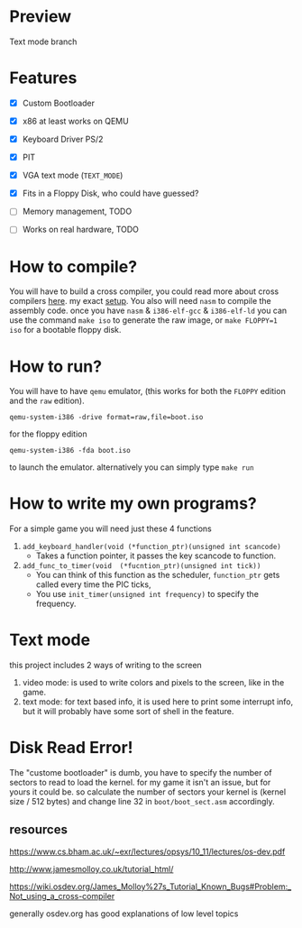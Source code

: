 # Preview
Text mode branch

# Features
 - [x] Custom Bootloader 
 - [x] x86 at least works on QEMU
 - [x] Keyboard Driver PS/2
 - [x] PIT
 - [x] VGA text mode (`TEXT_MODE`)
 - [x] Fits in a Floppy Disk, who could have guessed?
 - [ ] Memory management, TODO
 - [ ] Works on real hardware, TODO

 
# How to compile?
You will have to build a cross compiler, you could read more about cross compilers [here](https://wiki.osdev.org/GCC_Cross-Compiler). my exact [setup](https://github.com/cfenollosa/os-tutorial/tree/master/11-kernel-crosscompiler).
You also will need `nasm` to compile the assembly code.
once you have `nasm` & `i386-elf-gcc` & `i386-elf-ld` you can use the command `make iso` to generate the raw image, or `make FLOPPY=1 iso` for a bootable floppy disk.

# How to run?
You will have to have `qemu` emulator, (this works for both the `FLOPPY` edition and the `raw` edition).
```
qemu-system-i386 -drive format=raw,file=boot.iso
```

for the floppy edition
```
qemu-system-i386 -fda boot.iso
```

to launch the emulator. alternatively you can simply type `make run`

# How to write my own programs?
For a simple game you will need just these 4 functions
1. `add_keyboard_handler(void (*function_ptr)(unsigned int scancode)` 
    - Takes a function pointer, it passes the key scancode to function.
2.  `add_func_to_timer(void  (*fucntion_ptr)(unsigned int tick))`
	- You can think of this function as the scheduler, `function_ptr` gets called every time the PIC ticks,
	- You use `init_timer(unsigned int frequency)` to specify the frequency.

# Text mode
this project includes 2 ways of writing to the screen
1. video mode: is used to write colors and pixels to the screen, like in the game.
2. text mode: for text based info, it is used here to print some interrupt info, but it will probably have some sort of shell in the feature.

# Disk Read Error!
The "custome bootloader" is dumb, you have to specify the number of sectors to read to load the kernel. for my game it isn't an issue, but for yours it could be. so calculate the number of sectors your kernel is (kernel size / 512 bytes) and change line 32 in `boot/boot_sect.asm` accordingly.

## resources
https://www.cs.bham.ac.uk/~exr/lectures/opsys/10_11/lectures/os-dev.pdf

http://www.jamesmolloy.co.uk/tutorial_html/

https://wiki.osdev.org/James_Molloy%27s_Tutorial_Known_Bugs#Problem:_Not_using_a_cross-compiler

generally osdev.org has good explanations of low level topics
